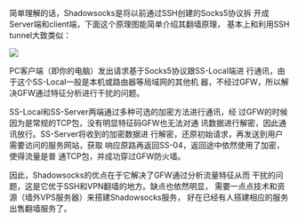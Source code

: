 简单理解的话，Shadowsocks是将以前通过SSH创建的Socks5协议拆
开成Server端和client端，下面这个原理图能简单介绍其翻墙原理，
基本上和利用SSH tunnel大致类似：

![](../images/pcshadowsocks.png)

PC客户端（即你的电脑）发出请求基于Socks5协议跟SS-Local端进
行通讯，由于这个SS-Local一般是本机或路由器等局域网的其他机
器，不经过GFW，所以解决GFW通过特征分析进行干扰的问题。

SS-Local和SS-Server两端通过多种可选的加密方法进行通讯，经
过GFW的时候因为是常规的TCP包，没有明显特征码GFW也无法对通
讯数据进行解密，因此通讯放行。SS-Server将收到的加密数据进
行解密，还原初始请求，再发送到用户需要访问的服务网站，获取
响应原路再返回SS-04，返回途中依然使用了加密，使得流量是普
通TCP包，并成功穿过GFW防火墙。

因此，Shadowsocks的优点在于它解决了GFW通过分析流量特征从而
干扰的问题，这是它优于SSH和VPN翻墙的地方。缺点也依然明显，
需要一点点技术和资源（墙外VPS服务器）来搭建Shadowsocks服务，
好在已经有人搭建相应的服务出售翻墙服务了。

